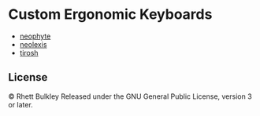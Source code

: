 # Custom Ergonomic Keyboards

- [neophyte](./neophyte/README.md)
- [neolexis](./neolexis/README.md)
- [tirosh](./tirosh/README.md)

## License
&copy; Rhett Bulkley
Released under the GNU General Public License, version 3 or later.
